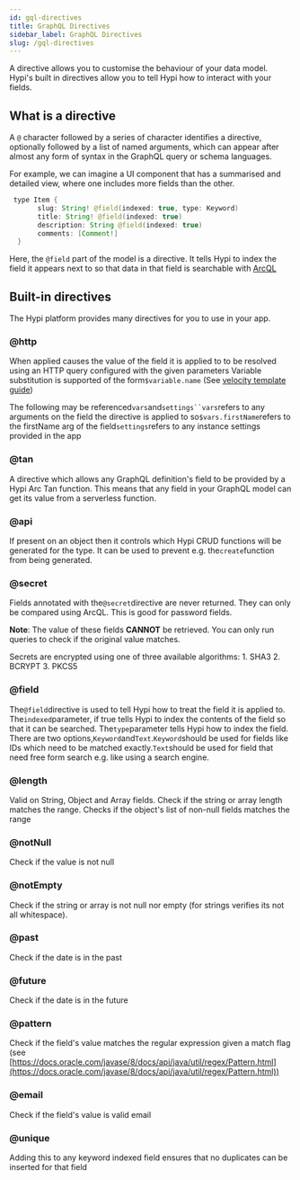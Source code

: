 ```yaml
---
id: gql-directives
title: GraphQL Directives
sidebar_label: GraphQL Directives
slug: /gql-directives
---
```


A directive allows you to customise the behaviour of your data model. Hypi's built in directives allow you to tell Hypi how to interact with your fields.

## What is a directive

A `@` character followed by a series of character identifies a directive, optionally followed by a list of named arguments, which can appear after almost any form of syntax in the GraphQL query or schema languages.

For example, we can imagine a UI component that has a summarised and detailed view, where one includes more fields than the other.

```java
 type Item {
       slug: String! @field(indexed: true, type: Keyword)
       title: String! @field(indexed: true)
       description: String @field(indexed: true)
       comments: [Comment!]
  }
```
     
Here, the `@field` part of the model is a directive. It tells Hypi to index the field it appears next to so that data in that field is searchable with [ArcQL](arcql.md)

## Built-in directives

The Hypi platform provides many directives for you to use in your app.

### @http

When applied causes the value of the field it is applied to to be resolved using an HTTP query configured with the given parameters Variable substitution is supported of the form`$variable.name` (See [velocity template guide](http://velocity.apache.org/engine/1.7/user-guide.html)) 

The following may be referenced`vars`and`settings``vars`refers to any arguments on the field the directive is applied to so`$vars.firstName`refers to the firstName arg of the field`settings`refers to any instance settings provided in the app

### @tan

A directive which allows any GraphQL definition's field to be provided by a Hypi Arc Tan function. This means that any field in your GraphQL model can get its value from a serverless function.

### @api

If present on an object then it controls which Hypi CRUD functions will be generated for the type. It can be used to prevent e.g. the`create`function from being generated.

### @secret

Fields annotated with the`@secret`directive are never returned. They can only be compared using ArcQL. This is good for password fields.

**Note**:  The value of these fields **CANNOT** be retrieved. You can only run queries to check if the original value matches.

Secrets are encrypted using one of three available algorithms: 1. SHA3 2. BCRYPT 3. PKCS5

### @field

The`@field`directive is used to tell Hypi how to treat the field it is applied to. The`indexed`parameter, if true tells Hypi to index the contents of the field so that it can be searched. The`type`parameter tells Hypi how to index the field. There are two options,`Keyword`and`Text`.`Keyword`should be used for fields like IDs which need to be matched exactly.`Text`should be used for field that need free form search e.g. like using a search engine.

### @length

Valid on String, Object and Array fields. Check if the string or array length matches the range. Checks if the object's list of non-null fields matches the range

### @notNull

Check if the value is not null

### @notEmpty

Check if the string or array is not null nor empty (for strings verifies its not all whitespace).

### @past

Check if the date is in the past

### @future

Check if the date is in the future

### @pattern

Check if the field's value matches the regular expression given a match flag (see [https://docs.oracle.com/javase/8/docs/api/java/util/regex/Pattern.html](https://docs.oracle.com/javase/8/docs/api/java/util/regex/Pattern.html))

### @email

Check if the field's value is valid email

### @unique

Adding this to any keyword indexed field ensures that no duplicates can be inserted for that field